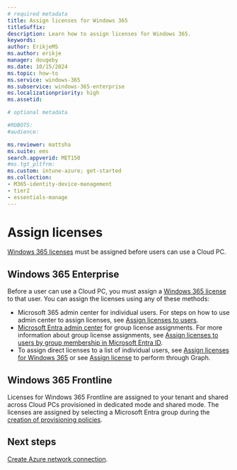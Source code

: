 ```yaml
---
# required metadata
title: Assign licenses for Windows 365
titleSuffix:
description: Learn how to assign licenses for Windows 365.
keywords:
author: ErikjeMS  
ms.author: erikje
manager: dougeby
ms.date: 10/15/2024
ms.topic: how-to
ms.service: windows-365
ms.subservice: windows-365-enterprise
ms.localizationpriority: high
ms.assetid: 

# optional metadata

#ROBOTS:
#audience:

ms.reviewer: mattsha
ms.suite: ems
search.appverid: MET150
#ms.tgt_pltfrm:
ms.custom: intune-azure; get-started
ms.collection:
- M365-identity-device-management
- tier2
- essentials-manage
---
```


# Assign licenses

[Windows 365 licenses](https://www.microsoft.com/windows-365/all-pricing) must be assigned before users can use a Cloud PC.

## Windows 365 Enterprise

Before a user can use a Cloud PC, you must assign a [Windows 365 license](https://www.microsoft.com/windows-365/all-pricing) to that user. You can assign the licenses using any of these methods:

- Microsoft 365 admin center for individual users. For steps on how to use admin center to assign licenses, see [Assign licenses to users](/microsoft-365/admin/manage/assign-licenses-to-users).
- [Microsoft Entra admin center](https://aad.portal.azure.com/) for group license assignments. For more information about group license assignments, see [Assign licenses to users by group membership in Microsoft Entra ID](/azure/active-directory/enterprise-users/licensing-groups-assign).
- To assign direct licenses to a list of individual users, see [Assign licenses for Windows 365](/microsoft-365/enterprise/assign-licenses-to-user-accounts-with-microsoft-365-powershell) or see [Assign license](/graph/api/user-assignlicense) to perform through Graph.

## Windows 365 Frontline

Licenses for Windows 365 Frontline are assigned to your tenant and shared across Cloud PCs provisioned in dedicated mode and shared mode. The licenses are assigned by selecting a  Microsoft Entra group during the [creation of provisioning policies](create-provisioning-policy.md).

## Next steps 

[Create Azure network connection](create-azure-network-connection.md).
